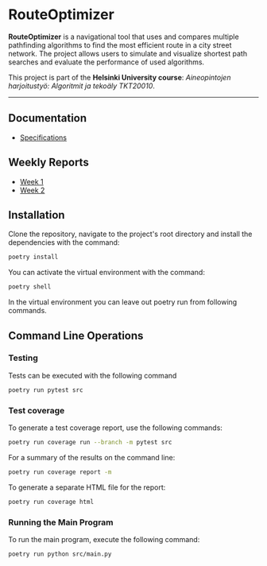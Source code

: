 # RouteOptimizer

  

**RouteOptimizer** is a navigational tool that uses and compares multiple pathfinding algorithms to find the most efficient route in a city street network. The project allows users to simulate and visualize shortest path searches and evaluate the performance of used algorithms.

  

This project is part of the **Helsinki University course**: _Aineopintojen harjoitustyö: Algoritmit ja tekoäly TKT20010_.

---

## Documentation
- [Specifications](./documentation/specifications.md)

## Weekly Reports
- [Week 1](./documentation/week1.md)
- [Week 2](./documentation/week2.md)

## Installation

Clone the repository, navigate to the project's root directory and install the dependencies with the command:
```bash
poetry install
```
You can activate the virtual environment with the command:
```bash
poetry shell
```

In the virtual environment you can leave out poetry run from following commands.

## Command Line Operations
### Testing

Tests can be executed with the following command
```bash
poetry run pytest src
```

### Test coverage

To generate a test coverage report, use the following commands:
```bash
poetry run coverage run --branch -m pytest src
```

For a summary of the results on the command line:
```bash
poetry run coverage report -m
```
To generate a separate HTML file for the report:
```bash
poetry run coverage html
```
### Running the Main Program
To run the main program, execute the following command:
```bash
poetry run python src/main.py
```